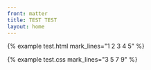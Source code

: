 ```yaml
---
front: matter
title: TEST TEST
layout: home
---
```


{% example test.html mark_lines="1 2 3 4 5" %}

{% example test.css mark_lines="3 5 7 9" %}
